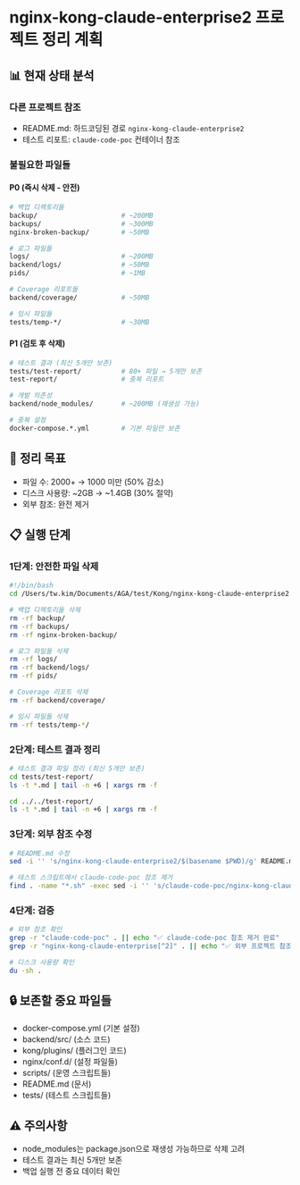 # nginx-kong-claude-enterprise2 프로젝트 정리 계획

## 📊 현재 상태 분석

### 다른 프로젝트 참조
- README.md: 하드코딩된 경로 `nginx-kong-claude-enterprise2`
- 테스트 리포트: `claude-code-poc` 컨테이너 참조

### 불필요한 파일들

#### P0 (즉시 삭제 - 안전)
```bash
# 백업 디렉토리들
backup/                     # ~200MB
backups/                    # ~300MB  
nginx-broken-backup/        # ~50MB

# 로그 파일들
logs/                       # ~200MB
backend/logs/               # ~50MB
pids/                       # ~1MB

# Coverage 리포트들
backend/coverage/           # ~50MB

# 임시 파일들
tests/temp-*/               # ~30MB
```

#### P1 (검토 후 삭제)
```bash
# 테스트 결과 (최신 5개만 보존)
tests/test-report/          # 80+ 파일 → 5개만 보존
test-report/                # 중복 리포트

# 개발 의존성
backend/node_modules/       # ~200MB (재생성 가능)

# 중복 설정
docker-compose.*.yml        # 기본 파일만 보존
```

## 🎯 정리 목표
- 파일 수: 2000+ → 1000 미만 (50% 감소)
- 디스크 사용량: ~2GB → ~1.4GB (30% 절약)
- 외부 참조: 완전 제거

## 📋 실행 단계

### 1단계: 안전한 파일 삭제
```bash
#!/bin/bash
cd /Users/tw.kim/Documents/AGA/test/Kong/nginx-kong-claude-enterprise2

# 백업 디렉토리들 삭제
rm -rf backup/
rm -rf backups/
rm -rf nginx-broken-backup/

# 로그 파일들 삭제
rm -rf logs/
rm -rf backend/logs/
rm -rf pids/

# Coverage 리포트 삭제
rm -rf backend/coverage/

# 임시 파일들 삭제
rm -rf tests/temp-*/
```

### 2단계: 테스트 결과 정리
```bash
# 테스트 결과 파일 정리 (최신 5개만 보존)
cd tests/test-report/
ls -t *.md | tail -n +6 | xargs rm -f

cd ../../test-report/
ls -t *.md | tail -n +6 | xargs rm -f
```

### 3단계: 외부 참조 수정
```bash
# README.md 수정
sed -i '' 's/nginx-kong-claude-enterprise2/$(basename $PWD)/g' README.md

# 테스트 스크립트에서 claude-code-poc 참조 제거
find . -name "*.sh" -exec sed -i '' 's/claude-code-poc/nginx-kong-claude-enterprise2/g' {} \;
```

### 4단계: 검증
```bash
# 외부 참조 확인
grep -r "claude-code-poc" . || echo "✅ claude-code-poc 참조 제거 완료"
grep -r "nginx-kong-claude-enterprise[^2]" . || echo "✅ 외부 프로젝트 참조 제거 완료"

# 디스크 사용량 확인
du -sh . 
```

## 🔒 보존할 중요 파일들
- docker-compose.yml (기본 설정)
- backend/src/ (소스 코드)
- kong/plugins/ (플러그인 코드)
- nginx/conf.d/ (설정 파일들)
- scripts/ (운영 스크립트들)
- README.md (문서)
- tests/ (테스트 스크립트들)

## ⚠️ 주의사항
- node_modules는 package.json으로 재생성 가능하므로 삭제 고려
- 테스트 결과는 최신 5개만 보존
- 백업 실행 전 중요 데이터 확인